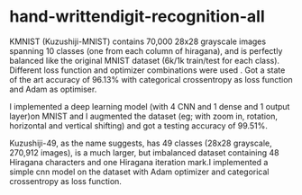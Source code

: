 # hand-writtendigit-recognition-all
KMNIST (Kuzushiji-MNIST) contains 70,000 28x28 grayscale images spanning 10 classes (one from each column of hiragana), and is perfectly balanced like the original MNIST dataset (6k/1k train/test for each class). Different loss function and optimizer combinations were used . Got a state of the art accuracy of 96.13% with categorical crossentropy as loss function and Adam as optimiser.

I implemented a deep learning model (with 4 CNN and 1 dense and 1 output layer)on MNIST and I augmented the dataset (eg; with zoom in, rotation, horizontal and vertical shifting) and got a testing accuracy of 99.51%.

Kuzushiji-49, as the name suggests, has 49 classes (28x28 grayscale, 270,912 images), is a much larger, but imbalanced dataset containing 48 Hiragana characters and one Hiragana iteration mark.I implemented a simple cnn model on the dataset with Adam optimizer and categorical crossentropy as loss function.
